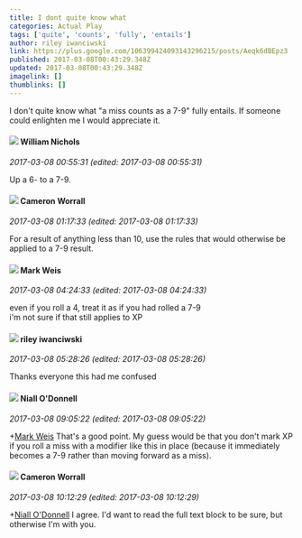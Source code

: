 ```yaml
---
title: I dont quite know what
categories: Actual Play
tags: ['quite', 'counts', 'fully', 'entails']
author: riley iwanciwski
link: https://plus.google.com/106399424093143296215/posts/Aeqk6dBEpz3
published: 2017-03-08T00:43:29.348Z
updated: 2017-03-08T00:43:29.348Z
imagelink: []
thumblinks: []
---
```


I don&#39;t quite know what &quot;a miss counts as a 7-9&quot; fully entails. If someone could enlighten me I would appreciate it.
<div id='comment z13si1ji4vzix1qlt235jhsjumjygx4nt'>
  <h4><img src='{{site.baseurl}}//images/avatars/116087077877793003074_photo.jpg'> William Nichols</h4>
      <p><cite>2017-03-08 00:55:31 (edited: 2017-03-08 00:55:31)</cite></p>
        <p>Up a 6- to a 7-9.</p>
</div>
        

<div id='comment z13si1ji4vzix1qlt235jhsjumjygx4nt'>
  <h4><img src='{{site.baseurl}}//images/avatars/110746239792748599412_photo.jpg'> Cameron Worrall</h4>
      <p><cite>2017-03-08 01:17:33 (edited: 2017-03-08 01:17:33)</cite></p>
        <p>For a result of anything less than 10, use the rules that would otherwise be applied to a 7-9 result.</p>
</div>
        

<div id='comment z13si1ji4vzix1qlt235jhsjumjygx4nt'>
  <h4><img src='{{site.baseurl}}//images/avatars/102532126904257134510_photo.jpg'> Mark Weis</h4>
      <p><cite>2017-03-08 04:24:33 (edited: 2017-03-08 04:24:33)</cite></p>
        <p>even if you roll a 4, treat it as if you had rolled a 7-9<br />i&#39;m not sure if that still applies to XP</p>
</div>
        

<div id='comment z13si1ji4vzix1qlt235jhsjumjygx4nt'>
  <h4><img src='{{site.baseurl}}//images/avatars/106399424093143296215_photo.jpg'> riley iwanciwski</h4>
      <p><cite>2017-03-08 05:28:26 (edited: 2017-03-08 05:28:26)</cite></p>
        <p>Thanks everyone this had me confused</p>
</div>
        

<div id='comment z13si1ji4vzix1qlt235jhsjumjygx4nt'>
  <h4><img src='{{site.baseurl}}//images/avatars/114965162235447357152_photo.jpg'> Niall O'Donnell</h4>
      <p><cite>2017-03-08 09:05:22 (edited: 2017-03-08 09:05:22)</cite></p>
        <p><span class="proflinkWrapper"><span class="proflinkPrefix">+</span><a class="proflink" href="https://plus.google.com/102532126904257134510" oid="102532126904257134510">Mark Weis</a></span> That&#39;s a good point. My guess would be that you don&#39;t mark XP if you roll a miss with a modifier like this in place (because it immediately becomes a 7-9 rather than moving forward as a miss).</p>
</div>
        

<div id='comment z13si1ji4vzix1qlt235jhsjumjygx4nt'>
  <h4><img src='{{site.baseurl}}//images/avatars/110746239792748599412_photo.jpg'> Cameron Worrall</h4>
      <p><cite>2017-03-08 10:12:29 (edited: 2017-03-08 10:12:29)</cite></p>
        <p><span class="proflinkWrapper"><span class="proflinkPrefix">+</span><a class="proflink" href="https://plus.google.com/114965162235447357152" oid="114965162235447357152">Niall O&#39;Donnell</a></span> I agree. I&#39;d want to read the full text block to be sure, but otherwise I&#39;m with you.</p>
</div>
        